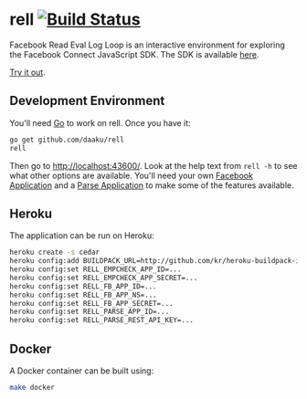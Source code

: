 rell [![Build Status](https://secure.travis-ci.org/daaku/rell.svg)](https://travis-ci.org/daaku/rell)
====

Facebook Read Eval Log Loop is an interactive environment for exploring the
Facebook Connect JavaScript SDK. The SDK is available
[here](https://developers.facebook.com/docs/reference/javascript/).

[Try it out](https://www.fbrell.com/examples/).

Development Environment
-----------------------

You'll need [Go](https://golang.org/) to work on rell. Once you have it:

```sh
go get github.com/daaku/rell
rell
```

Then go to [http://localhost:43600/](http://localhost:43600/). Look at the help
text from `rell -h` to see what other options are available. You'll need your
own [Facebook Application](https://developers.facebook.com/) and
a [Parse Application](https://parse.com/) to make some of the features
available.

Heroku
------

The application can be run on Heroku:

```sh
heroku create -s cedar
heroku config:add BUILDPACK_URL=http://github.com/kr/heroku-buildpack-inline.git
heroku config:set RELL_EMPCHECK_APP_ID=...
heroku config:set RELL_EMPCHECK_APP_SECRET=...
heroku config:set RELL_FB_APP_ID=...
heroku config:set RELL_FB_APP_NS=...
heroku config:set RELL_FB_APP_SECRET=...
heroku config:set RELL_PARSE_APP_ID=...
heroku config:set RELL_PARSE_REST_API_KEY=...
```

Docker
------

A Docker container can be built using:

```sh
make docker
```
